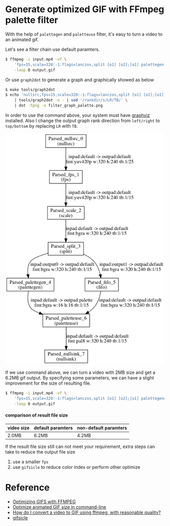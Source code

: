 Generate optimized GIF with FFmpeg palette filter
======

With the help of `palettegen` and `paletteuse` filter, it's easy to turn a video to an animated gif.

Let's see a filter chain use default paramters.

```bash
$ ffmpeg -i input.mp4 -vf \
    'fps=15,scale=320:-1:flags=lanczos,split [o1] [o2];[o1] palettegen [p];[o2] fifo [o];[o] [p] paletteuse' \
    -loop 0 output.gif
```

Or use `graph2dot` to generate a graph and graphically showed as below

```bash
$ make tools/graph2dot
$ echo 'nullsrc,fps=15,scale=320:-1:flags=lanczos,split [o1] [o2];[o1] palettegen [p];[o2] fifo [o];[o] [p] paletteuse,nullsink' \
    | tools/graph2dot -o - | sed '/rankdir/s/LR/TB/' \
    | dot -Tpng -o filter_graph_palette.png
```

In order to use the command above, your system must have [graphviz](http://www.graphviz.org/) installed. Also I change the output
graph rank direction from `left/right` to `top/bottom` by replacing `LR` with `TB`.

![Gif Palette](filter_graph_palette.png)

If we use command above, we can turn a video with 2MB size and get a 6.2MB gif output. By specifying some parameters, we can have
a slight improvement for the size of resulting file.

```bash
$ ffmpeg -i input.mp4 -vf \
    'fps=15,scale=320:-1:flags=lanczos,split [o1] [o2];[o1] palettegen=stats_mode=diff [p];[o2] fifo [o];[o] [p] paletteuse=dither=bayer:bayer_scale=5:diff_mode=rectangle' \
    -loop 0 output.gif
```

#### comparison of result file size

| video size | default paramters | non-default paramters
|------------|-------------------|-----------------------
|  2.0MB     |    6.2MB          |    4.2MB

If the result file size still can not meet your requirement, extra steps can take to reduce the output file size

1. use a smaller `fps`
2. use `gifsicle` to reduce color index or perform other optimize

Reference
======
* [Optimizing GIFS with FFMPEG](https://cassidy.codes/blog/2017/04/25/ffmpeg-frames-to-gif-optimization/)
* [Optimize animated GIF size in command-line](https://superuser.com/questions/1107200/optimize-animated-gif-size-in-command-line)
* [How do I convert a video to GIF using ffmpeg, with reasonable quality?](https://superuser.com/questions/556029/how-do-i-convert-a-video-to-gif-using-ffmpeg-with-reasonable-quality)
* [gifsicle](https://github.com/kohler/gifsicle)
